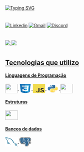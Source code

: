 <!-- Saudação -->

<div>
    <a href="https://git.io/typing-svg"><img src="https://readme-typing-svg.herokuapp.com?font=Fira+Code&pause=1000&color=F08080&center=falso&vCenter=falso&repeat=verdadeiro&width=435&lines=Ol%C3%A1!+eu+sou+o+Antonio+Martins+😎💻" alt="Typing SVG" /></a>
</div>

#
<!-- Redes Sociais -->

[![Linkedin](https://img.shields.io/badge/LinkedIn-0077B5?style=for-the-badge&logo=linkedin&logoColor=white)](https://www.linkedin.com/in/antonio-martins-473097206)
[![Gmail](https://img.shields.io/badge/Gmail-D14836?style=for-the-badge&logo=gmail&logoColor=white)](mailto:antoniom.c.filhosimao@gmail.com)
[![Discord](https://img.shields.io/badge/Discord-7289DA?style=for-the-badge&logo=discord&logoColor=white)](https://discord.com/users/#9350)

#
<!-- Status da conta Antonio Martins -->


<div>
  <a href="https://github.com/AntonioMartinsCosta">
  <img height="180em" src="https://github-readme-stats.vercel.app/api?username=AntonioMartinsCosta&show_icons=true&theme=dracula"/>
  <img height="180em" src="https://github-readme-stats.vercel.app/api/top-langs/?username=AntonioMartinsCosta&layout=compact&theme=dracula"/>

#

## Tecnologias que utilizo

<div>

  #### Linguagens de Programação
  <img align="center" height="30" width="40" src="https://user-images.githubusercontent.com/84246094/134066180-d11880e0-f92f-47da-9f70-1b5d7c39934b.png">
  <img align="center" height="30" width="40" src="https://raw.githubusercontent.com/devicons/devicon/master/icons/css3/css3-original.svg" alt ="CSS3">
  <img align="center" height="30" width="40" src="https://raw.githubusercontent.com/devicons/devicon/master/icons/javascript/javascript-original.svg">
  <img align="center" height="30" width="40" src="https://raw.githubusercontent.com/devicons/devicon/master/icons/python/python-original.svg">
  <img align="center" height="30" width="40" src="https://raw.githubusercontent.com/jmnote/z-icons/master/svg/c.svg">
  
  
  #### Estruturas
  <img align="center" height="30" width="40" src="https://user-images.githubusercontent.com/84246094/180622105-6de2c096-27b5-4469-8189-7a0175a0a903.png">

  #### Bancos de dados
  <img align="center" height="30" width="40" src="https://raw.githubusercontent.com/devicons/devicon/master/icons/mysql/mysql-original.svg">
  <img align="center" height="30" width="40" src="https://raw.githubusercontent.com/devicons/devicon/master/icons/postgresql/postgresql-original.svg">
</div>

#
    
